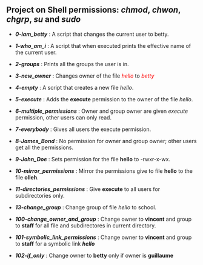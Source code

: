## Project on Shell permissions: *chmod*, *chwon*, *chgrp*, *su* and *sudo*

- ***0-iam_betty*** : A script that changes the current user to betty.

- ***1-who_am_i*** : A script that when executed prints the effective name of the current user.

- ***2-groups*** : Prints all the groups the user is in.

- ***3-new_owner*** : Changes owner of the file <span style="color:red">*hello*</span> to <span style="color:red">*betty*</span>

- ***4-empty*** : A script that creates a new file *hello*.

- ***5-execute*** : Adds the **execute** permission to the owner of the file *hello*.

- ***6-multiple_permissions*** : Owner and group owner are given *execute* permission, other users can only read.

- ***7-everybody*** : Gives all users the execute permission.

- ***8-James_Bond*** : No permission for owner and group owner; other users get all the permissions.

- ***9-John_Doe*** : Sets permission for the file **hello** to -rwxr-x-wx.

- ***10-mirror_permissions*** : Mirror the permissions give to file **hello** to the file **olleh**.

- ***11-directories_permissions*** : Give **execute** to all users for subdirectories only.

- ***13-change_group*** : Change group of file *hello* to school.

- ***100-change_owner_and_group*** : Change owner to **vincent** and group to **staff** for all file and subdirectores in current directory.

- ***101-symbolic_link_permissions*** : Change owner to **vincent** and group to **staff** for a symbolic link ***hello***

- ***102-if_only*** : Change owner to **betty** only if owner is **guillaume**
